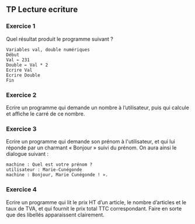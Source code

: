 ## TP Lecture ecriture

### Exercice 1

Quel résultat produit le programme suivant ?
```
Variables val, double numériques
Début
Val ← 231
Double ← Val * 2
Ecrire Val
Ecrire Double
Fin
```

### Exercice 2

Ecrire un programme qui demande un nombre à l’utilisateur, puis qui calcule et  affiche le carré de ce nombre.

### Exercice 3

Ecrire un programme qui demande son prénom à l'utilisateur, et qui lui réponde par un charmant « Bonjour » suivi du prénom. On aura ainsi le dialogue suivant :

``` 
machine : Quel est votre prénom ?
utilisateur : Marie-Cunégonde
machine : Bonjour, Marie Cunégonde ! ».
```

### Exercice 4
Ecrire un programme qui lit le prix HT d’un article, le nombre d’articles et le taux de TVA, et qui fournit le prix total TTC correspondant. 
Faire en sorte que des libellés apparaissent clairement.

